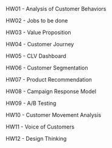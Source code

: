  HW01 - Analysis of Customer Behaviors
 
 HW02 - Jobs to be done
 
 HW03 - Value Proposition
 
 HW04 - Customer Journey
 
 HW05 - CLV Dashboard
 
 HW06 - Customer Segmentation
 
 HW07 - Product Recommendation
 
 HW08 - Campaign Response Model
 
 HW09 - A/B Testing 
 
 HW10 - Customer Movement Analysis  
 
 HW11 - Voice of Customers  
 
 HW12 - Design Thinking
